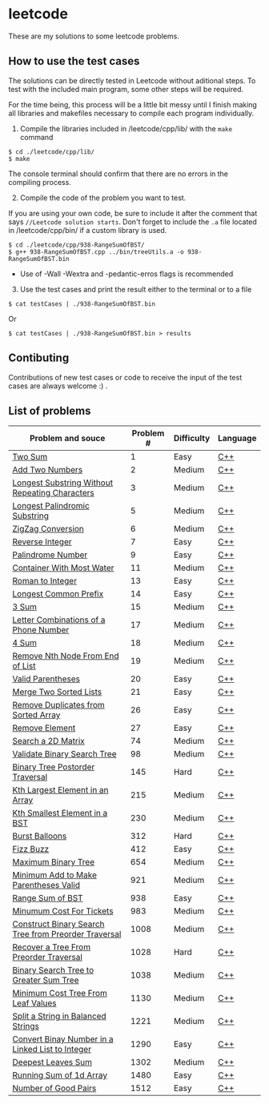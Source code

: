 # leetcode

These are my solutions to some leetcode problems.

## How to use the test cases

The solutions can be directly tested in Leetcode without aditional steps. To test with the included main program, some other steps will be required.

For the time being, this process will be a little bit messy until I finish making all libraries and makefiles necessary to compile each program individually.

1. Compile the libraries included in /leetcode/cpp/lib/ with the `make` command

```
$ cd ./leetcode/cpp/lib/
$ make
```

The console terminal should confirm that there are no errors in the compiling process.

2. Compile the code of the problem you want to test.

If you are using your own code, be sure to include it after the comment that says `//Leetcode solution starts`.
Don't forget to include the `.a` file located in /leetcode/cpp/bin/ if a custom library is used.

```
$ cd ./leetcode/cpp/938-RangeSumOfBST/
$ g++ 938-RangeSumOfBST.cpp ../bin/treeUtils.a -o 938-RangeSumOfBST.bin
```

-   Use of -Wall -Wextra and -pedantic-erros flags is recommended

3. Use the test cases and print the result either to the terminal or to a file

```
$ cat testCases | ./938-RangeSumOfBST.bin
```

Or

```
$ cat testCases | ./938-RangeSumOfBST.bin > results
```

## Contibuting

Contributions of new test cases or code to receive the input of the test cases are always welcome :) .

## List of problems

| Problem and souce                                                                                                                           | Problem # | Difficulty | Language                                                                                                          |
| ------------------------------------------------------------------------------------------------------------------------------------------- | --------- | ---------- | ----------------------------------------------------------------------------------------------------------------- |
| [Two Sum](https://leetcode.com/problems/two-sum/)                                                                                           | 1         | Easy       | [C++](leetcode/cpp/1-TwoSum/1-TwoSum.cpp)                                                                         |
| [Add Two Numbers](https://leetcode.com/problems/add-two-numbers/)                                                                           | 2         | Medium     | [C++](leetcode/cpp/2-AddTwoNumbers/2-AddTwoNumbers.cpp)                                                           |
| [Longest Substring Without Repeating Characters](https://leetcode.com/problems/longest-substring-without-repeating-characters/)             | 3         | Medium     | [C++](leetcode/cpp/3-LongestSubstringWithoutRepeatingCharacters/3-LongestSubstringWithoutRepeatingCharacters.cpp) |
| [Longest Palindromic Substring](https://leetcode.com/problems/longest-palindromic-substring/)                                               | 5         | Medium     | [C++](leetcode/cpp/5-LongestPalindromicSubstring/5-LongestPalindromicSubstring.cpp)                               |
| [ZigZag Conversion](https://leetcode.com/problems/zigzag-conversion/)                                                                       | 6         | Medium     | [C++](leetcode/cpp/6-ZigZagConversion/6-ZigZagConversion.cpp)                                                     |
| [Reverse Integer](https://leetcode.com/problems/reverse-integer/)                                                                           | 7         | Easy       | [C++](leetcode/cpp/7-ReverseInteger/7-ReverseInteger.cpp)                                                         |
| [Palindrome Number](https://leetcode.com/problems/palindrome-number/)                                                                       | 9         | Easy       | [C++](leetcode/cpp/9-PalindromeNumber/9-PalindromeNumber.cpp)                                                     |
| [Container With Most Water](https://leetcode.com/problems/container-with-most-water/)                                                       | 11        | Medium     | [C++](leetcode/cpp/11-ContainerWithMostWater/11-ContainerWithMostWater.cpp)                                       |
| [Roman to Integer](https://leetcode.com/problems/roman-to-integer/)                                                                         | 13        | Easy       | [C++](leetcode/cpp/13-RomanToInteger/13-RomanToInteger.cpp)                                                       |
| [Longest Common Prefix](https://leetcode.com/problems/longest-common-prefix/)                                                               | 14        | Easy       | [C++](leetcode/cpp/14-LongestCommonPrefix/14-LongestCommonPrefix.cpp)                                             |
| [3 Sum](https://leetcode.com/problems/3sum/)                                                                                                | 15        | Medium     | [C++](leetcode/cpp/15-3Sum/15-3Sum.cpp)                                                                           |
| [Letter Combinations of a Phone Number](https://leetcode.com/problems/letter-combinations-of-a-phone-number/)                               | 17        | Medium     | [C++](leetcode/cpp/17-LetterCombinationsOfAPhoneNumber/17-LetterCombinationsOfAPhoneNumber.cpp)                   |
| [4 Sum](https://leetcode.com/problems/4sum/)                                                                                                | 18        | Medium     | [C++](leetcode/cpp/18-4Sum/18-4Sum.cpp)                                                                           |
| [Remove Nth Node From End of List](https://leetcode.com/problems/remove-nth-node-from-end-of-list/)                                         | 19        | Medium     | [C++](leetcode/cpp/19-RemoveNthNodeFromEndOfList/19-RemoveNthNodeFromEndOfList.cpp)                               |
| [Valid Parentheses](https://leetcode.com/problems/valid-parentheses/)                                                                       | 20        | Easy       | [C++](leetcode/cpp/20-ValidParentheses/20-ValidParentheses.cpp)                                                   |
| [Merge Two Sorted Lists](https://leetcode.com/problems/merge-two-sorted-lists/)                                                             | 21        | Easy       | [C++](leetcode/cpp/21-MergeTwoSortedLists/21-MergeTwoSortedLists.cpp)                                             |
| [Remove Duplicates from Sorted Array](https://leetcode.com/problems/remove-duplicates-from-sorted-array/)                                   | 26        | Easy       | [C++](leetcode/cpp/26-RemoveDuplicatesFromSortedArray/26-RemoveDuplicatesFromSortedArray.cpp)                     |
| [Remove Element](https://leetcode.com/problems/remove-element/)                                                                             | 27        | Easy       | [C++](leetcode/cpp/27-RemoveElement/27-RemoveElement.cpp)                                                         |
| [Search a 2D Matrix](https://leetcode.com/problems/search-a-2d-matrix/)                                                                     | 74        | Medium     | [C++](leetcode/cpp/74-SearchA2DMatrix/74-SearchA2DMatrix.cpp)                                                     |
| [Validate Binary Search Tree](https://leetcode.com/problems/validate-binary-search-tree/)                                                   | 98        | Medium     | [C++](leetcode/cpp/98-ValidateBinarySearchTree/98-ValidateBinarySearchTree.cpp)                                   |
| [Binary Tree Postorder Traversal](https://leetcode.com/problems/binary-tree-postorder-traversal/)                                           | 145       | Hard       | [C++](leetcode/cpp/p145/p145.cpp)                                                                                 |
| [Kth Largest Element in an Array](https://leetcode.com/problems/kth-largest-element-in-an-array/)                                           | 215       | Medium     | [C++](leetcode/cpp/215-KthLargestElementInAnArray/215-KthLargestElementInAnArray.cpp)                             |
| [Kth Smallest Element in a BST](https://leetcode.com/problems/kth-smallest-element-in-a-bst/)                                               | 230       | Medium     | [C++](leetcode/cpp/p230/p230.cpp)                                                                                 |
| [Burst Balloons](https://leetcode.com/problems/burst-balloons/)                                                                             | 312       | Hard       | [C++](leetcode/cpp/312-BurstBalloons/312-BurstBalloons.cpp)                                                       |
| [Fizz Buzz](https://leetcode.com/problems/fizz-buzz/)                                                                                       | 412       | Easy       | [C++](leetcode/cpp/p412/p412.cpp)                                                                                 |
| [Maximum Binary Tree](https://leetcode.com/problems/maximum-binary-tree/)                                                                   | 654       | Medium     | [C++](leetcode/cpp/654-MaximumBinaryTree/654-MaximumBinaryTree.cpp)                                               |
| [Minimum Add to Make Parentheses Valid](https://leetcode.com/problems/minimum-add-to-make-parentheses-valid/)                               | 921       | Medium     | [C++](leetcode/cpp/p921/p921.cpp)                                                                                 |
| [Range Sum of BST](https://leetcode.com/problems/range-sum-of-bst/)                                                                         | 938       | Easy       | [C++](leetcode/cpp/938-RangeSumOfBST/938-RangeSumOfBST.cpp)                                                       |
| [Minumum Cost For Tickets](https://leetcode.com/problems/minimum-cost-for-tickets/)                                                         | 983       | Medium     | [C++](leetcode/cpp/983-MinimumCostForTickets/983-MinimumCostForTickets.cpp)                                       |
| [Construct Binary Search Tree from Preorder Traversal](https://leetcode.com/problems/construct-binary-search-tree-from-preorder-traversal/) | 1008      | Medium     | [C++](leetcode/cpp/p1008/p1008.cpp)                                                                               |
| [Recover a Tree From Preorder Traversal](https://leetcode.com/problems/recover-a-tree-from-preorder-traversal/)                             | 1028      | Hard       | [C++](leetcode/cpp/1028-RecoverATreeFromPreorderTraversal/1028-RecoverATreeFromPreorderTraversal.cpp)             |
| [Binary Search Tree to Greater Sum Tree](https://leetcode.com/problems/binary-search-tree-to-greater-sum-tree/)                             | 1038      | Medium     | [C++](leetcode/cpp/1038-BinarySearchTreeToGreaterSumTree/1038-BinarySearchTreeToGreaterSumTree.cpp)               |
| [Minimum Cost Tree From Leaf Values](https://leetcode.com/problems/minimum-cost-tree-from-leaf-values/)                                     | 1130      | Medium     | [C++](leetcode/cpp/1130-MinimumCostTreeFromLeafValues/1130-MinimumCostTreeFromLeafValues.cpp)                     |
| [Split a String in Balanced Strings](https://leetcode.com/problems/split-a-string-in-balanced-strings/)                                     | 1221      | Medium     | [C++](leetcode/cpp/1221-SplitAStringInBalancedStrings/1221-SplitAStringInBalancedStrings.cpp)                     |
| [Convert Binay Number in a Linked List to Integer](https://leetcode.com/problems/convert-binary-number-in-a-linked-list-to-integer/)        | 1290      | Easy       | [C++](leetcode/cpp/p1290/p1290.cpp)                                                                               |
| [Deepest Leaves Sum](https://leetcode.com/problems/deepest-leaves-sum/)                                                                     | 1302      | Medium     | [C++](leetcode/cpp/1302-DeepestLeavesSum/1302-DeepestLeavesSum.cpp)                                               |
| [Running Sum of 1d Array](https://leetcode.com/problems/running-sum-of-1d-array/)                                                           | 1480      | Easy       | [C++](leetcode/cpp/p1480/p1480.cpp)                                                                               |
| [Number of Good Pairs](https://leetcode.com/problems/number-of-good-pairs/)                                                                 | 1512      | Easy       | [C++](leetcode/cpp/1512-NumberOfGoodPairs/1512-NumberOfGoodPairs.cpp)                                             |
